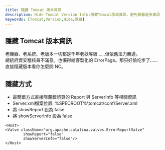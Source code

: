 ```yaml
---
title: 隱藏 Tomcat 版本資訊
description: Hide Tomcat Version Info:隱藏Tomcat版本資訊，避免暴露過多資訊
keywords: [Tomcat,Version,Hide,隱藏]
---
```


## 隱藏 Tomcat 版本資訊

 老機器、老系統、老版本一切都是千年老妖等級......但依舊法力無邊。<br/>
 總統府資安稽核員不滿意。也懶得給客製化的 ErrorPage。那只好偷吃步了......<br/>
 直接隱藏版本看你怎麼開 NC。<br/>

## 隱藏方式
* 最簡單方式直接隱藏錯誤頁的 Report 與 ServerInfo 等相關資訊
* Server.xml檔案位置:  %SPECROOT%\tomcat\conf\Server.xml
* 將 showReport 設為 false
* 將 showServerInfo 設為 false


```
<Host>
<Valve className="org.apache.catalina.valves.ErrorReportValve"
        showReport="false"
        showServerInfo="false"/>
</Host>
```